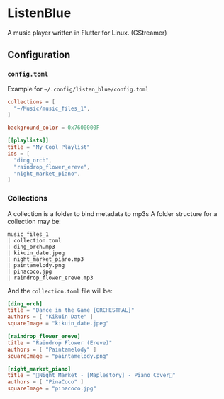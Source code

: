 # ListenBlue
A music player written in Flutter for Linux. (GStreamer)

## Configuration
### `config.toml`
Example for `~/.config/listen_blue/config.toml`
```toml
collections = [
  "~/Music/music_files_1",
]

background_color = 0x7600000F

[[playlists]]
title = "My Cool Playlist"
ids = [
  "ding_orch",
  "raindrop_flower_ereve",
  "night_market_piano",
]
```

### Collections
A collection is a folder to bind metadata to mp3s
A folder structure for a collection may be:
```
music_files_1
| collection.toml
| ding_orch.mp3
| kikuin_date.jpeg
| night_market_piano.mp3
| paintamelody.png
| pinacoco.jpg
| raindrop_flower_ereve.mp3
```
And the `collection.toml` file will be:
```toml
[ding_orch]
title = "Dance in the Game [ORCHESTRAL]"
authors = [ "Kikuin Date" ]
squareImage = "kikuin_date.jpeg"

[raindrop_flower_ereve]
title = "Raindrop Flower (Ereve)"
authors = [ "Paintamelody" ]
squareImage = "paintamelody.png"

[night_market_piano]
title = "🍍Night Market - [Maplestory] - Piano Cover🥥"
authors = [ "PinaCoco" ]
squareImage = "pinacoco.jpg"
```
